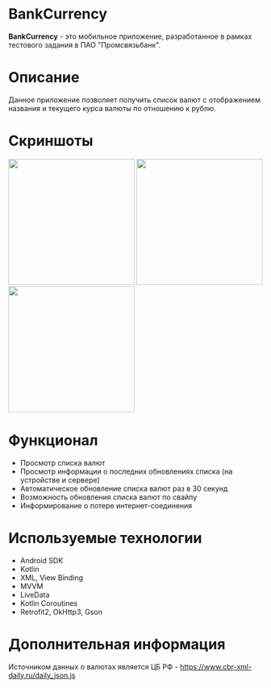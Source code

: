 # BankCurrency
**BankCurrency** - это мобильное приложение, разработанное в рамках тестового задания в ПАО "Промсвязьбанк".

# Описание
Данное приложение позволяет получить список валют с отображением названия и текущего курса валюты по отношению к рублю.

# Скриншоты
<img src="https://github.com/Towich/BankCurrency/assets/100920758/f6025ce8-e88e-4f54-b904-231e20d2b64f" width="250">
<img src="https://github.com/Towich/BankCurrency/assets/100920758/cd84e58b-d949-4174-8d40-3089c1c44a6c" width="250">
<img src="https://github.com/Towich/BankCurrency/assets/100920758/26dc7e9d-e00a-437a-b6c0-72161092571d" width="250">

# Функционал
* Просмотр списка валют
* Просмотр информации о последних обновлениях списка (на устройстве и сервере)
* Автоматическое обновление списка валют раз в 30 секунд
* Возможность обновления списка валют по свайпу
* Информирование о потере интернет-соединения

# Используемые технологии
* Android SDK
* Kotlin
* XML, View Binding
* MVVM
* LiveData
* Kotlin Coroutines
* Retrofit2, OkHttp3, Gson

# Дополнительная информация 
Источником данных о валютах является ЦБ РФ - https://www.cbr-xml-daily.ru/daily_json.js
